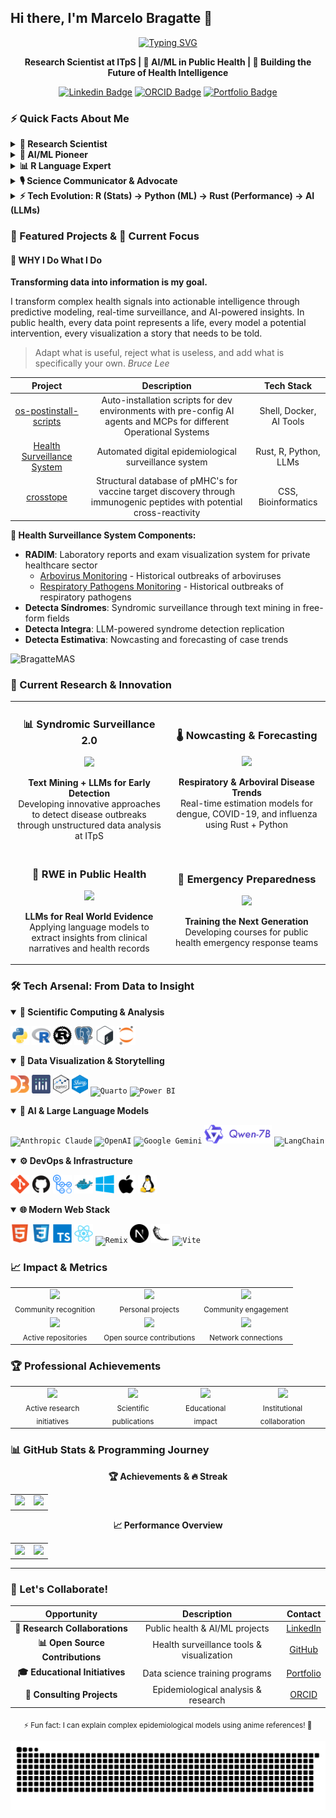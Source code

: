 ## Hi there, I'm Marcelo Bragatte 👋

<div align="center">

[![Typing SVG](https://readme-typing-svg.herokuapp.com?font=Fira+Code&pause=1000&color=36BCF7&center=true&vCenter=true&width=600&lines=Transforming+Health+Data+into+Public+Policy;Syndromic+Surveillance+%26+AI+Researcher;Real+World+Evidence+Advocate)](https://git.io/typing-svg)

**Research Scientist at ITpS | 🧬 AI/ML in Public Health | 🚀 Building the Future of Health Intelligence**

[![Linkedin Badge](https://img.shields.io/badge/-Let's%20Connect-blue?style=for-the-badge&logo=Linkedin&logoColor=white&link=www.linkedin.com/in/bragatte)](https://www.linkedin.com/in/bragatte/)
[![ORCID Badge](https://img.shields.io/badge/-ORCID-A6CE39?style=for-the-badge&logo=orcid&logoColor=white&link=https://orcid.org/0000-0001-6031-4755)](https://orcid.org/0000-0001-6031-4755)
[![Portfolio Badge](https://img.shields.io/badge/-View%20Portfolio-green?style=for-the-badge&logo=Portfolio&logoColor=white&link=https://bit.ly/bragatte/)](https://bit.ly/bragatte)

</div>

### ⚡ Quick Facts About Me

<details>
<summary><b>🏥 Research Scientist</b></summary>

**Leading innovations in syndromic surveillance and health intelligence at [ITpS](https://www.itps.org.br/)**
Real World Evidence through AI/ML applications in public health, with emphasis on text mining for syndromic surveillance and predictive modeling for respiratory and arboviral diseases

</details>

<details>
<summary><b>🧬 AI/ML Pioneer</b></summary>

**Daily application of LLMs in health research workflows**
Configuring and deploying AI agents and MCPs (Model Context Protocols) | Active user of Claude-code for accelerated development | Transforming how epidemiological research is conducted through AI-assisted analysis

</details>

<details>
<summary><b>📊 R Language Expert</b></summary>

**Recently completed 3-year tenure as Project Coordinator of "Análise de Dados para Qualificação da Gestão em Saúde" at [ICEPi](https://icepi.es.gov.br/) (Jul 2022 - Jun 2025)**
Designed and delivered comprehensive R programming courses covering the full data science pipeline - from ETL to Machine Learning - specifically tailored for health surveillance professionals | 500+ Professionals Trained

</details>

<details>
<summary><b>🎙️ Science Communicator & Advocate</b></summary>
<p align="left">
<strong>Founding member of Instituto Mario Schenberg</strong><br>
Founding member and Data Analysis Group Coordinator at [Rede Análise](https://redeanalise.com.br/)
</p>
</details>

<details>
<summary><b>⚡ Tech Evolution: R (Stats) → Python (ML) → Rust (Performance) → AI (LLMs)</b></summary>
<p align="left">
<strong>From R mastery to polyglot programming</strong><br>
Currently exploring high-performance computing for real-time epidemiological surveillance while integrating cutting-edge AI tools into traditional public health workflows
</p>
</details>

### 🚀 Featured Projects & 🎯 Current Focus

#### 🎯 WHY I Do What I Do

**Transforming data into information is my goal.**

I transform complex health signals into actionable intelligence through predictive modeling, real-time surveillance, and AI-powered insights. In public health, every data point represents a life, every model a potential intervention, every visualization a story that needs to be told.
> Adapt what is useful, reject what is useless, and add what is specifically your own.
_Bruce Lee_

<div align="center">

| Project | Description | Tech Stack |
|:---:|:---:|:---:|
| [os-postinstall-scripts](https://github.com/BragatteMAS/os-postinstall-scripts) | Auto-installation scripts for dev environments with pre-config AI agents and MCPs for different Operational Systems | Shell, Docker, AI Tools |
| [Health Surveillance System](https://github.com/InstitutoTodosPelaSaude) | Automated digital epidemiological surveillance system | Rust, R, Python, LLMs |
| [crosstope](https://github.com/BragatteMAS/crosstope) | Structural database of pMHC's for vaccine target discovery through immunogenic peptides with potential cross-reactivity | CSS, Bioinformatics |

</div>

**🔬 Health Surveillance System Components:**
- **RADIM**: Laboratory reports and exam visualization system for private healthcare sector
  - [Arbovirus Monitoring](https://www.itps.org.br/pesquisa/monitoramento-de-arboviroses) - Historical outbreaks of arboviruses
  - [Respiratory Pathogens Monitoring](https://www.itps.org.br/pesquisa/monitoramento-de-patogenos-respiratorios) - Historical outbreaks of respiratory pathogens
- **Detecta Síndromes**: Syndromic surveillance through text mining in free-form fields
- **Detecta Integra**: LLM-powered syndrome detection replication
- **Detecta Estimativa**: Nowcasting and forecasting of case trends



<p align="left"> <img src="https://komarev.com/ghpvc/?username=BragatteMAS" alt="BragatteMAS" /> </p>

### 🚀 Current Research & Innovation

<div align="right">

<table>
<tr>
<td width="50%">
<h3 align="center">📊 Syndromic Surveillance 2.0</h3>
<div align="center">
<img src="https://img.shields.io/badge/Status-Active-success?style=for-the-badge" />
<p>
<strong>Text Mining + LLMs for Early Detection</strong><br>
Developing innovative approaches to detect disease outbreaks through unstructured data analysis at ITpS
</p>
</div>
</td>
<td width="50%">
<h3 align="center">🌡️ Nowcasting & Forecasting</h3>
<div align="center">
<img src="https://img.shields.io/badge/Status-In_Progress-yellow?style=for-the-badge" />
<p>
<strong>Respiratory & Arboviral Disease Trends</strong><br>
Real-time estimation models for dengue, COVID-19, and influenza using Rust + Python
</p>
</div>
</td>
</tr>
<tr>
<td width="50%">
<h3 align="center">🏥 RWE in Public Health</h3>
<div align="center">
<img src="https://img.shields.io/badge/Status-Active-success?style=for-the-badge" />
<p>
<strong>LLMs for Real World Evidence</strong><br>
Applying language models to extract insights from clinical narratives and health records
</p>
</div>
</td>
<td width="50%">
<h3 align="center">🚨 Emergency Preparedness</h3>
<div align="center">
<img src="https://img.shields.io/badge/Status-Teaching-blue?style=for-the-badge" />
<p>
<strong>Training the Next Generation</strong><br>
Developing courses for public health emergency response teams
</p>
</div>
</td>
</tr>
</table>

</div>

### 🛠️ Tech Arsenal: From Data to Insight

<details open>
<summary><b>🧬 Scientific Computing & Analysis</b></summary>

<code><img height="30" src="https://raw.githubusercontent.com/devicons/devicon/master/icons/python/python-original.svg" alt="Python"></code>
<code><img height="30" src="https://raw.githubusercontent.com/devicons/devicon/master/icons/r/r-original.svg" alt="R"></code>
<code><img height="30" src="https://raw.githubusercontent.com/devicons/devicon/master/icons/rust/rust-original.svg" alt="Rust"></code>
<code><img height="30" src="https://raw.githubusercontent.com/devicons/devicon/master/icons/postgresql/postgresql-original.svg" alt="PostgreSQL"></code>
<code><img height="30" src="https://raw.githubusercontent.com/devicons/devicon/master/icons/bash/bash-original.svg" alt="Bash"></code>
<code><img height="30" src="https://raw.githubusercontent.com/devicons/devicon/master/icons/jupyter/jupyter-original.svg" alt="Jupyter"></code>

</details>

<details open>
<summary><b>🎨 Data Visualization & Storytelling</b></summary>

<code><img height="30" src="https://raw.githubusercontent.com/devicons/devicon/master/icons/d3js/d3js-original.svg" alt="D3.js"></code>
<code><img height="30" src="https://raw.githubusercontent.com/devicons/devicon/master/icons/plotly/plotly-original.svg" alt="Plotly"></code>
<code><img height="30" src="https://raw.githubusercontent.com/tidyverse/ggplot2/main/man/figures/logo.png" alt="ggplot2"></code>
<code><img height="30" src="https://raw.githubusercontent.com/rstudio/hex-stickers/master/SVG/shiny.svg" alt="Shiny"></code>
<code><img height="30" src="https://quarto.org/quarto.png" alt="Quarto"></code>
<code><img height="30" src="https://raw.githubusercontent.com/microsoft/PowerBI-Icons/main/SVG/Power-BI.svg" alt="Power BI"></code>


</details>

<details open>
<summary><b>🤖 AI & Large Language Models</b></summary>

<code><img height="30" src="https://www.anthropic.com/images/icons/apple-touch-icon.png" alt="Anthropic Claude"></code>
<code><img height="30" src="https://upload.wikimedia.org/wikipedia/commons/0/04/ChatGPT_logo.svg" alt="OpenAI"></code>
<code><img height="30" src="https://upload.wikimedia.org/wikipedia/commons/8/8a/Google_Gemini_logo.svg" alt="Google Gemini"></code>
<code><img height="30" src="https://github.com/QwenLM/Qwen/raw/main/assets/logo.jpg" alt="Qwen"></code>
<code><img height="30" src="https://python.langchain.com/img/favicon.ico" alt="LangChain"></code>


</details >

<details open>
<summary><b>⚙️ DevOps & Infrastructure</b></summary>

<code><img height="30" src="https://raw.githubusercontent.com/devicons/devicon/master/icons/git/git-original.svg" alt="Git"></code>
<code><img height="30" src="https://raw.githubusercontent.com/devicons/devicon/master/icons/github/github-original.svg" alt="GitHub"></code>
<code><img height="30" src="https://raw.githubusercontent.com/devicons/devicon/master/icons/githubactions/githubactions-original.svg" alt="GitHub Actions"></code>
<code><img height="30" src="https://raw.githubusercontent.com/devicons/devicon/master/icons/docker/docker-original.svg" alt="Docker"></code>
<code><img height="30" src="https://raw.githubusercontent.com/devicons/devicon/master/icons/windows8/windows8-original.svg" alt="Windows"></code>
<code><img height="30" src="https://raw.githubusercontent.com/devicons/devicon/master/icons/apple/apple-original.svg" alt="macOS"></code>
<code><img height="30" src="https://raw.githubusercontent.com/devicons/devicon/master/icons/linux/linux-original.svg" alt="Linux"></code>

</details>

<details open>
<summary><b>🌐 Modern Web Stack</b></summary>

<code><img height="30" src="https://raw.githubusercontent.com/devicons/devicon/master/icons/html5/html5-original.svg" alt="HTML5"></code>
<code><img height="30" src="https://raw.githubusercontent.com/devicons/devicon/master/icons/css3/css3-original.svg" alt="CSS3"></code>
<code><img height="30" src="https://raw.githubusercontent.com/devicons/devicon/master/icons/typescript/typescript-original.svg" alt="TypeScript"></code>
<code><img height="30" src="https://raw.githubusercontent.com/devicons/devicon/master/icons/react/react-original.svg" alt="React"></code>
<code><img height="30" src="https://remix.run/favicon-192.png" alt="Remix"></code>
<code><img height="30" src="https://raw.githubusercontent.com/devicons/devicon/master/icons/nextjs/nextjs-original.svg" alt="Next.js"></code>
<code><img height="30" src="https://raw.githubusercontent.com/devicons/devicon/master/icons/flask/flask-original.svg" alt="Flask"></code>
<code><img height="30" src="https://vitejs.dev/logo.svg" alt="Vite"></code>

</details>

### 📈 Impact & Metrics

<div align="center">
<table>
<tr>
<td align="center">
<img src="https://img.shields.io/badge/GitHub_Stars_Received-8-brightgreen?style=for-the-badge" />
<br><sub>Community recognition</sub>
</td>
<td align="center">
<img src="https://img.shields.io/badge/Original_Repos-26-blue?style=for-the-badge" />
<br><sub>Personal projects</sub>
</td>
<td align="center">
<img src="https://img.shields.io/badge/GitHub_Followers-67-orange?style=for-the-badge" />
<br><sub>Community engagement</sub>
</td>
</tr>
<tr>
<td align="center">
<img src="https://img.shields.io/badge/Total_Repos-126-purple?style=for-the-badge" />
<br><sub>Active repositories</sub>
</td>
<td align="center">
<img src="https://img.shields.io/badge/Forks-100-yellow?style=for-the-badge" />
<br><sub>Open source contributions</sub>
</td>
<td align="center">
<img src="https://img.shields.io/badge/Following-171-green?style=for-the-badge" />
<br><sub>Network connections</sub>
</td>
</tr>
</table>
</div>

### 🏆 Professional Achievements

<div align="center">
<table>
<tr>
<td align="center">
<img src="https://img.shields.io/badge/Research_Projects-10+-blue?style=for-the-badge" />
<br><sub>Active research initiatives</sub>
</td>
<td align="center">
<img src="https://img.shields.io/badge/Publications-5+-green?style=for-the-badge" />
<br><sub>Scientific publications</sub>
</td>
<td align="center">
<img src="https://img.shields.io/badge/Professionals_Trained-500+-orange?style=for-the-badge" />
<br><sub>Educational impact</sub>
</td>
<td align="center">
<img src="https://img.shields.io/badge/Organizations-3+-purple?style=for-the-badge" />
<br><sub>Institutional collaboration</sub>
</td>
</tr>
</table>
</div>

### 📊 GitHub Stats & Programming Journey

<div align="center">

**🏆 Achievements & 🔥 Streak**
<table>
<tr>
<td align="center">
<img height="200em" src="https://github-profile-trophy.vercel.app/?username=BragatteMAS&theme=algolia&no-frame=true&row=3&column=3"/>
</td>
<td align="center">
<img height="200em" src="https://github-readme-streak-stats.herokuapp.com/?user=BragatteMAS&theme=react&hide_border=true&layout=compact"/>
</td>
</tr>
</table>

**📈 Performance Overview**
<table>
<tr>
<td align="center">
<img height="180em" src="https://github-readme-stats.vercel.app/api?username=BragatteMAS&show_icons=true&theme=react&include_all_commits=true&count_private=true"/>
</td>
<td align="center">
<img height="180em" src="https://github-readme-stats.vercel.app/api/top-langs/?username=BragatteMAS&layout=compact&langs_count=8&theme=react"/>
</td>
</tr>
</table>

</div>

---

### 🤝 Let's Collaborate!

<div align="center">

| Opportunity | Description | Contact |
|:---:|:---:|:---:|
| **🔬 Research Collaborations** | Public health & AI/ML projects | [LinkedIn](https://www.linkedin.com/in/bragatte/) |
| **📊 Open Source Contributions** | Health surveillance tools & visualization | [GitHub](https://github.com/BragatteMAS) |
| **🎓 Educational Initiatives** | Data science training programs | [Portfolio](https://bit.ly/bragatte) |
| **💼 Consulting Projects** | Epidemiological analysis & research | [ORCID](https://orcid.org/0000-0001-6031-4755) |

</div>

<div align="center">

<sub>⚡ Fun fact: I can explain complex epidemiological models using anime references! 🎌</sub>

</div>

<p align="center">
  <img src="https://github.com/BragatteMAS/BragatteMAS/blob/output/github-contribution-grid-snake.svg" alt="snake">
</p>
